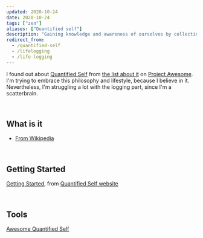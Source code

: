 ```yaml
---
updated: 2020-10-24
date: 2020-10-24
tags: ["zen"]
aliases: ["Quantified self"]
description: "Gaining knowledge and awareness of ourselves by collecting any sort of data which concern us"
redirect_from:
  - /quantified-self
  - /lifelogging
  - /life-logging
---
```

I found out about [Quantified Self](https://en.wikipedia.org/wiki/Quantified_self) from [the list about it](https://project-awesome.org/woop/awesome-quantified-self) on [Project Awesome](https://project-awesome.org). I'm trying to embrace this philosophy and lifestyle, because I believe in it. Nevertheless, I'm struggling a lot with the logging part, since I'm a scatterbrain.

<br>

## What is it

- [From Wikipedia](https://en.wikipedia.org/wiki/Quantified_self "Quantified self on Wikipedia")

<br>

## Getting Started

[Getting Started](https://quantifiedself.com/get-started/), from [Quantified Self website](https://quantifiedself.com)

<br>

## Tools

[Awesome Quantified Self](https://project-awesome.org/woop/awesome-quantified-self)
